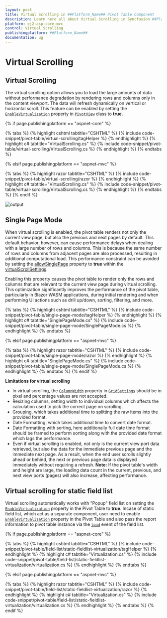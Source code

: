 ```yaml
---
layout: post
title: Virtual Scrolling in ##Platform_Name## Pivot Table Component
description: Learn here all about Virtual Scrolling in Syncfusion ##Platform_Name## Pivot Table component of Syncfusion Essential JS 2 and more.
platform: ej2-asp-core-mvc
control: Virtual Scrolling
publishingplatform: ##Platform_Name##
documentation: ug
---
```


<!-- markdownlint-disable MD036 -->

# Virtual Scrolling

## Virtual Scrolling

The virtual scrolling option allows you to load the large amounts of data without performance degradation by rendering rows and columns only in the content viewport. The data will refresh dynamically on vertical or horizontal scroll. This feature can be enabled by setting the [`EnableVirtualization`](https://help.syncfusion.com/cr/aspnetcore-js2/Syncfusion.EJ2.PivotView.PivotView.html#Syncfusion_EJ2_PivotView_PivotView_EnableVirtualization) property in [`PivotView`](https://help.syncfusion.com/cr/aspnetmvc-js2/Syncfusion.EJ2.PivotView.PivotView.html) class to **true**.

{% if page.publishingplatform == "aspnet-core" %}

{% tabs %}
{% highlight cshtml tabtitle="CSHTML" %}
{% include code-snippet/pivot-table/virtual-scrolling/tagHelper %}
{% endhighlight %}
{% highlight c# tabtitle="VirtualScrolling.cs" %}
{% include code-snippet/pivot-table/virtual-scrolling/VirtualScrolling.cs %}
{% endhighlight %}
{% endtabs %}

{% elsif page.publishingplatform == "aspnet-mvc" %}

{% tabs %}
{% highlight razor tabtitle="CSHTML" %}
{% include code-snippet/pivot-table/virtual-scrolling/razor %}
{% endhighlight %}
{% highlight c# tabtitle="VirtualScrolling.cs" %}
{% include code-snippet/pivot-table/virtual-scrolling/VirtualScrolling.cs %}
{% endhighlight %}
{% endtabs %}
{% endif %}

![output](images/virtualscrolling.png)

## Single Page Mode

When virtual scrolling is enabled, the pivot table renders not only the current view page, but also the previous and next pages by default. This default behavior, however, can cause performance delays when dealing with a large number of rows and columns. This is because the same number of rows and columns from adjacent pages are also processed, resulting in additional computational load. This performance constraint can be avoided by setting the [allowSinglePage]() property to **true** within the [virtualScrollSettings]().

Enabling this property causes the pivot table to render only the rows and columns that are relevant to the current view page during virtual scrolling. This optimization significantly improves the performance of the pivot table, particularly in Blazor WASM applications, during initial rendering and when performing UI actions such as drill up/down, sorting, filtering, and more.

{% tabs %}
{% highlight cshtml tabtitle="CSHTML" %}
{% include code-snippet/pivot-table/single-page-mode/tagHelper %}
{% endhighlight %}
{% highlight c# tabtitle="SinglePageMode.cs" %}
{% include code-snippet/pivot-table/single-page-mode/SinglePageMode.cs %}
{% endhighlight %}
{% endtabs %}

{% elsif page.publishingplatform == "aspnet-mvc" %}

{% tabs %}
{% highlight razor tabtitle="CSHTML" %}
{% include code-snippet/pivot-table/single-page-mode/razor %}
{% endhighlight %}
{% highlight c# tabtitle="SinglePageMode.cs" %}
{% include code-snippet/pivot-table/single-page-mode/SinglePageMode.cs %}
{% endhighlight %}
{% endtabs %}
{% endif %}

**Limitations for virtual scrolling**

* In virtual scrolling, the [`ColumnWidth`](https://help.syncfusion.com/cr/aspnetcore-js2/Syncfusion.EJ2.PivotView.PivotViewGridSettings.html#Syncfusion_EJ2_PivotView_PivotViewGridSettings_ColumnWidth) property in [`GridSettings`](https://help.syncfusion.com/cr/aspnetmvc-js2/Syncfusion.EJ2.PivotView.PivotViewGridSettings.html) should be in pixel and percentage values are not accepted.
* Resizing columns, setting width to individual columns which affects the calculation used to pick the correct page on scrolling.
* Grouping, which takes additional time to splitting the raw items into the provided format.
* Date Formatting, which takes additional time to convert date format.
* Date Formatting with sorting, here additionally full date time format should be framed to perform sorting along with the provided date format which lags the performance.
* Even if virtual scrolling is enabled, not only is the current view port data retrieved, but also the data for the immediate previous page and the immediate next page. As a result, when the end user scrolls slightly ahead or behind, the next or previous page data is displayed immediately without requiring a refresh. **Note:** If the pivot table's width and height are large, the loading data count in the current, previous, and next view ports (pages) will also increase, affecting performance.

## Virtual scrolling for static field list

Virtual scrolling automatically works with "Popup" field list on setting the [`EnableVirtualization`](https://help.syncfusion.com/cr/aspnetmvc-js2/Syncfusion.EJ2.PivotView.PivotView.html#Syncfusion_EJ2_PivotView_PivotView_EnableVirtualization) property in the Pivot Table to **true**. Incase of static field list, which act as a separate component, user need to enable [`EnableVirtualization`](https://help.syncfusion.com/cr/aspnetmvc-js2/Syncfusion.EJ2.PivotView.PivotView.html#Syncfusion_EJ2_PivotView_PivotView_EnableVirtualization) property in the Pivot Table and also pass the report information to pivot table instance via the [`load`](https://ej2.syncfusion.com/documentation/common/api-l10n.html#load) event of the field list.

{% if page.publishingplatform == "aspnet-core" %}

{% tabs %}
{% highlight cshtml tabtitle="CSHTML" %}
{% include code-snippet/pivot-table/field-list/static-fieldlist-virtualization/tagHelper %}
{% endhighlight %}
{% highlight c# tabtitle="Virtualization.cs" %}
{% include code-snippet/pivot-table/field-list/static-fieldlist-virtualization/virtualization.cs %}
{% endhighlight %}
{% endtabs %}

{% elsif page.publishingplatform == "aspnet-mvc" %}

{% tabs %}
{% highlight razor tabtitle="CSHTML" %}
{% include code-snippet/pivot-table/field-list/static-fieldlist-virtualization/razor %}
{% endhighlight %}
{% highlight c# tabtitle="Virtualization.cs" %}
{% include code-snippet/pivot-table/field-list/static-fieldlist-virtualization/virtualization.cs %}
{% endhighlight %}
{% endtabs %}
{% endif %}